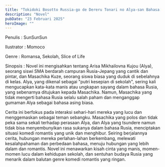 ```yaml
---
title: "Tokidoki Bosotto Russia-go de Dereru Tonari no Alya-san Bahasa Indonesia"
description: "Novel"
pubDate: "23 Februari 2025"
heroImage: ""
---
```


Penulis : SunSunSun

Ilustrator : Momoco

Genre : Romansa, Sekolah, Slice of Life

Sinopsis : Novel ini mengisahkan tentang Arisa Mikhailovna Kujou (Alya), seorang siswi SMA berdarah campuran Rusia-Jepang yang cantik dan pintar, dan Masachika Kuze, seorang siswa biasa yang duduk di sebelahnya di kelas. Alya, yang dikenal sebagai "putri kesepian di sekolah", sering kali mengucapkan kata-kata manis atau ungkapan sayang dalam bahasa Rusia, yang sebenarnya ditujukan kepada Masachika. Namun, Masachika yang tidak mengerti bahasa Rusia selalu salah paham dan menganggap gumaman Alya sebagai bahasa asing biasa.

Cerita ini berfokus pada interaksi sehari-hari mereka yang lucu dan menggemaskan sebagai teman sebangku.  Masachika yang polos dan tidak peka sama sekali terhadap perasaan Alya, dan Alya yang tsundere namun tidak bisa menyembunyikan rasa sukanya dalam bahasa Rusia, menciptakan situasi komedi romantis yang unik dan menghibur. Seiring berjalannya cerita, hubungan mereka perlahan-lahan berkembang, melewati kesalahpahaman dan perbedaan bahasa, menuju hubungan yang lebih dalam dan romantis. Novel ini menawarkan kisah cinta yang manis, momen-momen lucu dalam kehidupan sekolah, dan sentuhan budaya Rusia yang menarik dalam balutan genre komedi romantis yang ringan.
